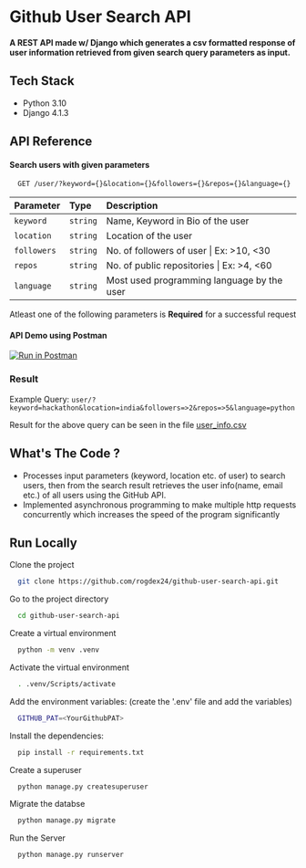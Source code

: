 
# Github User Search API


#### A REST API made w/ Django which generates a csv formatted response of user information retrieved from given search query parameters as input.


## Tech Stack

- Python 3.10
- Django 4.1.3


## API Reference

#### Search users with given parameters

```https
  GET /user/?keyword={}&location={}&followers={}&repos={}&language={}
```

| Parameter | Type     | Description                       |
| :-------- | :------- | :-------------------------------- |
| `keyword`      | `string` |   Name, Keyword in Bio of the user |
| `location`      | `string` |   Location of the user |
| `followers`      | `string` |  No. of followers of user \| Ex: >10, <30  |
| `repos`      | `string` |   No. of public repositories \| Ex: >4, <60
| `language`      | `string` | Most used programming language by the user |

Atleast one of the following parameters is **Required** for a successful request



#### API Demo using Postman

[![Run in Postman](https://run.pstmn.io/button.svg)](https://app.getpostman.com/run-collection/23153797-d82383c7-eda5-4e3d-81a3-638aa4388e93?action=collection%2Ffork&collection-url=entityId%3D23153797-d82383c7-eda5-4e3d-81a3-638aa4388e93%26entityType%3Dcollection%26workspaceId%3D6a2e7cfa-b21d-4b0c-b9e7-388fd99d4e25)

### Result

Example Query: ```user/?keyword=hackathon&location=india&followers=>2&repos=>5&language=python```

Result for the above query can be seen in the file [user_info.csv](user_info.csv)


## What's The Code ?
-   Processes input parameters (keyword, location etc. of user) to search users, then from the search result retrieves the user
    info(name, email etc.) of all users using the GitHub API.
- Implemented asynchronous programming to make multiple
     http requests concurrently which increases the speed of
    the program significantly
## Run Locally

Clone the project

```bash
  git clone https://github.com/rogdex24/github-user-search-api.git
```

Go to the project directory

```bash
  cd github-user-search-api
```

Create a virtual environment

```bash
  python -m venv .venv
```

Activate the virtual environment

```bash
  . .venv/Scripts/activate
```

Add the environment variables: 
(create the '.env' file and add the variables)

```bash
  GITHUB_PAT=<YourGithubPAT>
```

Install the dependencies:

```bash
  pip install -r requirements.txt
```

Create a superuser

```bash
  python manage.py createsuperuser
```

Migrate the databse

```bash
  python manage.py migrate
```

Run the Server

```bash
  python manage.py runserver
```
